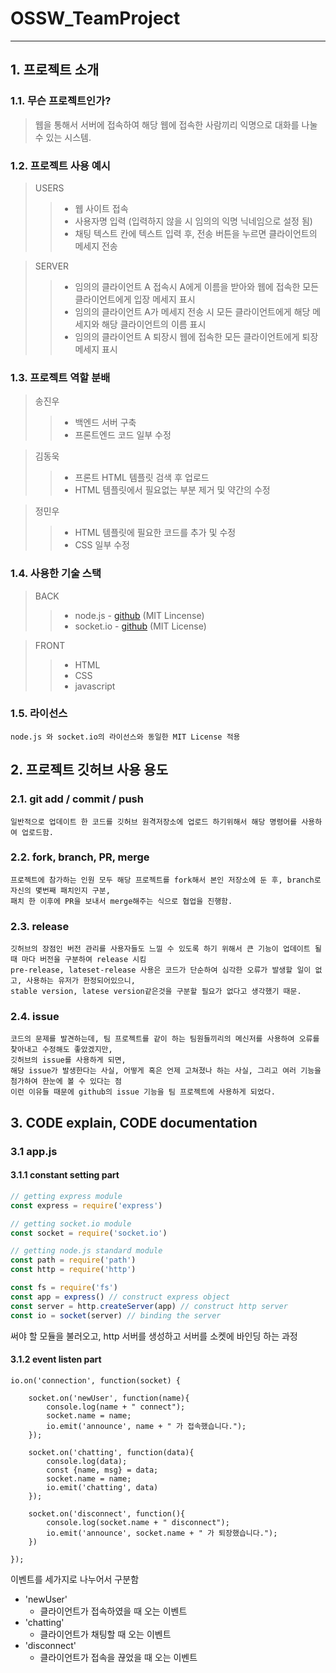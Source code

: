# OSSW_TeamProject
* * *
## 1. 프로젝트 소개
### 1.1. 무슨 프로젝트인가?
> 웹을 통해서 서버에 접속하여 해당 웹에 접속한 사람끼리 익명으로 대화를 나눌 수 있는 시스템.
### 1.2. 프로젝트 사용 예시
> USERS
> > - 웹 사이트 접속
> > - 사용자명 입력 (입력하지 않을 시 임의의 익명 닉네임으로 설정 됨)
> > - 채팅 텍스트 칸에 텍스트 입력 후, 전송 버튼을 누르면 클라이언트의 메세지 전송

> SERVER
> > - 임의의 클라이언트 A 접속시 A에게 이름을 받아와 웹에 접속한 모든 클라이언트에게 입장 메세지 표시
> > - 임의의 클라이언트 A가 메세지 전송 시 모든 클라이언트에게 해당 메세지와 해당 클라이언트의 이름 표시
> > - 임의의 클라이언트 A 퇴장시 웹에 접속한 모든 클라이언트에게 퇴장 메세지 표시
### 1.3. 프로젝트 역할 분배
> 송진우
>> - 백엔드 서버 구축
>> - 프론트엔드 코드 일부 수정   

> 김동욱
>> - 프론트 HTML 템플릿 검색 후 업로드
>> - HTML 템플릿에서 필요없는 부분 제거 및 약간의 수정   

> 정민우
>> - HTML 템플릿에 필요한 코드를 추가 및 수정
>> - CSS 일부 수정   
### 1.4. 사용한 기술 스택
> BACK
> > - node.js - [github](https://github.com/nodejs/node/LICENSE) (MIT Lincense)
> > - socket.io - [github](https://github.com/socketio/socket.io/LICENSE) (MIT License)

> FRONT
> > - HTML
> > - CSS
> > - javascript

### 1.5. 라이선스
    node.js 와 socket.io의 라이선스와 동일한 MIT License 적용

## 2. 프로젝트 깃허브 사용 용도
### 2.1. git add / commit / push
```
일반적으로 업데이트 한 코드를 깃허브 원격저장소에 업로드 하기위해서 해당 명령어를 사용하여 업로드함.
```
### 2.2. fork, branch, PR, merge
```
프로젝트에 참가하는 인원 모두 해당 프로젝트를 fork해서 본인 저장소에 둔 후, branch로 자신의 몇번째 패치인지 구분,
패치 한 이후에 PR을 보내서 merge해주는 식으로 협업을 진행함.
```
### 2.3. release
```
깃허브의 장점인 버전 관리를 사용자들도 느낄 수 있도록 하기 위해서 큰 기능이 업데이트 될 때 마다 버전을 구분하여 release 시킴
pre-release, lateset-release 사용은 코드가 단순하여 심각한 오류가 발생할 일이 없고, 사용하는 유저가 한정되어있으니,
stable version, latese version같은것을 구분할 필요가 없다고 생각했기 때문.
```
### 2.4. issue
```
코드의 문제를 발견하는데, 팀 프로젝트를 같이 하는 팀원들끼리의 메신저를 사용하여 오류를 찾아내고 수정해도 좋았겠지만,
깃허브의 issue를 사용하게 되면,
해당 issue가 발생한다는 사실, 어떻게 혹은 언제 고쳐졌나 하는 사실, 그리고 여러 기능을 첨가하여 한눈에 볼 수 있다는 점
이런 이유들 때문에 github의 issue 기능을 팀 프로젝트에 사용하게 되었다.
```

## 3. CODE explain, CODE documentation

### 3.1 app.js
#### 3.1.1 constant setting part
```javascript
// getting express module
const express = require('express')

// getting socket.io module
const socket = require('socket.io')

// getting node.js standard module
const path = require('path')
const http = require('http')

const fs = require('fs')
const app = express() // construct express object
const server = http.createServer(app) // construct http server
const io = socket(server) // binding the server
```
써야 할 모듈을 불러오고, http 서버를 생성하고 서버를 소켓에 바인딩 하는 과정

#### 3.1.2 event listen part
```
io.on('connection', function(socket) {

    socket.on('newUser', function(name){
        console.log(name + " connect");
        socket.name = name;
        io.emit('announce', name + " 가 접속했습니다.");
    });

    socket.on('chatting', function(data){
        console.log(data);
        const {name, msg} = data;
        socket.name = name;
        io.emit('chatting', data)
    });

    socket.on('disconnect', function(){
        console.log(socket.name + " disconnect");
        io.emit('announce', socket.name + " 가 퇴장했습니다.");
    })

});
```
이벤트를 세가지로 나누어서 구분함
- 'newUser'
  - 클라이언트가 접속하였을 때 오는 이벤트
- 'chatting'
  - 클라이언트가 채팅할 때 오는 이벤트
- 'disconnect'
  - 클라이언트가 접속을 끊었을 때 오는 이벤트
  
